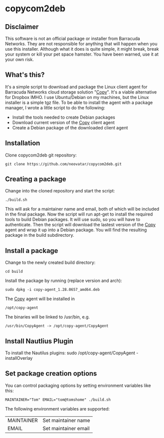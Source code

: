 copycom2deb
===========

Disclaimer
----------
This software is not an official package or installer from Barracuda Networks.
They are not responsible for anything that will happen when you use this installer.
Although what it does is quite simple, it might break, break your system or kill
your pet space hamster. You have been warned, use it at your own risk.

What's this?
------------
It's a simple script to download and package the Linux client agent for Barracuda Networks
cloud storage solution "[Copy]". It's a viable alternative for Dropbox IMHO.
I use Ubuntu/Debian on my machines, but the Linux installer is a simple tgz file.
To be able to install the agent with a package manager, I wrote a little script to do the following:

* Install the tools needed to create Debian packages
* Download current version of the [Copy] client agent
* Create a Debian package of the downloaded client agent

Installation
------------
Clone copycom2deb git repository:

    git clone https://github.com/neovatar/copycom2deb.git

Creating a package
------------------
Change into the cloned repository and start the script:

    ./build.sh
    
This will ask for a maintainer name and email, both of which will be included in the
final package. Now the script will run apt-get to install the required tools to build
Debian packages. It will use sudo, so you will have to authenticate. Then the script
will download the lastest version of the [Copy] agent and wrap it up into a Debian package.
You will find the resulting package in the build subdirectory.

Install a package
-----------------
Change to the newly created build directory:

    cd build
    
Install the package by running (replace version and arch):

    sudo dpkg -i copy-agent_1.28.0657_amd64.deb
    
The [Copy] agent will be installed in

    /opt/copy-agent
    
The binaries will be linked to /usr/bin, e.g.

    /usr/bin/CopyAgent -> /opt/copy-agent/CopyAgent

Install Nautlius Plugin
-----------------------
To install the Nautilus plugins:
    sudo /opt/copy-agent/CopyAgent -installOverlay

Set package creation options
----------------------------
You can control packaging options by setting environment variables like this:

    MAINTAINER="Tom" EMAIL="tom@tomshome" ./build.sh


The following environment variables are supported:

<table>
  <tr>
    <td>MAINTAINER</td><td>Set maintainer name</td>
  </tr>
  <tr>
    <td>EMAIL</td><td>Set maintainer email</td>
  </tr>
</table> 

[Copy]: http://copy.com/
